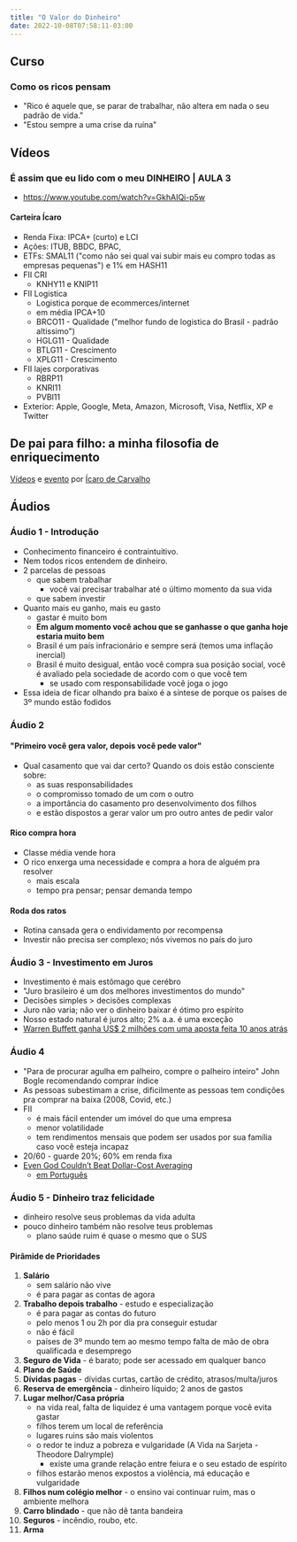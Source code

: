 ```yaml
---
title: "O Valor do Dinheiro"
date: 2022-10-08T07:58:11-03:00
---
```



## Curso
### Como os ricos pensam
- "Rico é aquele que, se parar de trabalhar, não altera em nada o seu padrão de vida."
- "Estou sempre a uma crise da ruína"


## Vídeos
### É assim que eu lido com o meu DINHEIRO | AULA 3
- https://www.youtube.com/watch?v=GkhAIQi-p5w

#### Carteira Ícaro
- Renda Fixa: IPCA+ (curto) e LCI
- Ações: ITUB, BBDC, BPAC,
- ETFs: SMAL11 ("como não sei qual vai subir mais eu compro todas as empresas pequenas") e 1% em HASH11
- FII CRI
    - KNHY11 e KNIP11
- FII Logistica
    - Logistica porque de ecommerces/internet
    - em média IPCA+10
    - BRCO11 - Qualidade ("melhor fundo de logistica do Brasil - padrão altissimo")
    - HGLG11 - Qualidade
    - BTLG11 - Crescimento
    - XPLG11 - Crescimento
- FII lajes corporativas
    - RBRP11
    - KNRI11
    - PVBI11
- Exterior: Apple, Google, Meta, Amazon, Microsoft, Visa, Netflix, XP e Twitter


## De pai para filho: a minha filosofia de enriquecimento

[Vídeos](https://h1editora.com/enriquecimento-videos/) e [evento](https://h1editora.com/ovalordodinheiro-lp/) por [Ícaro de Carvalho](https://www.instagram.com/icarode.carvalho/)


## Áudios
### Áudio 1 - Introdução
- Conhecimento financeiro é contraintuitivo.
- Nem todos ricos entendem de dinheiro.
- 2 parcelas de pessoas
    * que sabem trabalhar
        * você vai precisar trabalhar até o último momento da sua vida
    * que sabem investir
- Quanto mais eu ganho, mais eu gasto
    * gastar é muito bom
    * **Em algum momento você achou que se ganhasse o que ganha hoje estaria muito bem**
    * Brasil é um país infracionário e sempre será (temos uma inflação inercial)
    * Brasil é muito desigual, então você compra sua posição social, você é avaliado pela sociedade de acordo com o que você tem
        * se usado com responsabilidade você joga o jogo
- Essa ideia de ficar olhando pra baixo é a síntese de porque os países de 3º mundo estão fodidos


### Áudio 2
#### "Primeiro você gera valor, depois você pede valor"
- Qual casamento que vai dar certo? Quando os dois estão consciente sobre:
    * as suas responsabilidades
    * o compromisso tomado de um com o outro
    * a importância do casamento pro desenvolvimento dos filhos
    * e estão dispostos a gerar valor um pro outro antes de pedir valor
#### Rico compra hora
- Classe média vende hora
- O rico enxerga uma necessidade e compra a hora de alguém pra resolver
    * mais escala
    * tempo pra pensar; pensar demanda tempo
#### Roda dos ratos
- Rotina cansada gera o endividamento por recompensa
- Investir não precisa ser complexo; nós vivemos no país do juro


### Áudio 3 - Investimento em Juros
- Investimento é mais estômago que cerébro
- "Juro brasileiro é um dos melhores investimentos do mundo"
- Decisões simples > decisões complexas
- Juro não varia; não ver o dinheiro baixar é ótimo pro espírito
- Nosso estado natural é juros alto; 2% a.a. é uma exceção
- [Warren Buffett ganha US$ 2 milhões com uma aposta feita 10 anos atrás](https://www.infomoney.com.br/mercados/warren-buffett-ganha-us-2-milhoes-com-uma-aposta-feita-10-anos-atras/)


### Áudio 4
- "Para de procurar agulha em palheiro, compre o palheiro inteiro" John Bogle recomendando comprar índice
- As pessoas subestimam a crise, dificilmente as pessoas tem condições pra comprar na baixa (2008, Covid, etc.)
- FII
    * é mais fácil entender um imóvel do que uma empresa
    * menor volatilidade
    * tem rendimentos mensais que podem ser usados por sua família caso você esteja incapaz
- 20/60 - guarde 20%; 60% em renda fixa
- [Even God Couldn’t Beat Dollar-Cost Averaging](https://ofdollarsanddata.com/even-god-couldnt-beat-dollar-cost-averaging/)
    * [em Português](https://www.guiaetfs.com.br/post/nem-deus-conseguiu-bater-a-estrat%C3%A9gia-do-pre%C3%A7o-m%C3%A9dio)


### Áudio 5 - Dinheiro traz felicidade
- dinheiro resolve seus problemas da vida adulta
- pouco dinheiro também não resolve teus problemas
    * plano saúde ruim é quase o mesmo que o SUS
#### Pirâmide de Prioridades
1. **Salário**
    * sem salário não vive
    * é para pagar as contas de agora
1. **Trabalho depois trabalho** - estudo e especialização
    * é para pagar as contas do futuro
    * pelo menos 1 ou 2h por dia pra conseguir estudar
    * não é fácil
    * países de 3º mundo tem ao mesmo tempo falta de mão de obra qualificada e desemprego
1. **Seguro de Vida** - é barato; pode ser acessado em qualquer banco
1. **Plano de Saúde**
1. **Dívidas pagas** - dívidas curtas, cartão de crédito, atrasos/multa/juros
1. **Reserva de emergência** - dinheiro líquido; 2 anos de gastos
1. **Lugar melhor/Casa própria**
    * na vida real, falta de liquidez é uma vantagem porque você evita gastar
    * filhos terem um local de referência
    * lugares ruins são mais violentos
    * o redor te induz a pobreza e vulgaridade (A Vida na Sarjeta - Theodore Dalrymple)
        * existe uma grande relação entre feiura e o seu estado de espírito
    * filhos estarão menos expostos a violência, má educação e vulgaridade
1. **Filhos num colégio melhor** - o ensino vai continuar ruim, mas o ambiente melhora
1. **Carro blindado** - que não dê tanta bandeira
1. **Seguros** - incêndio, roubo, etc.
1. **Arma**
